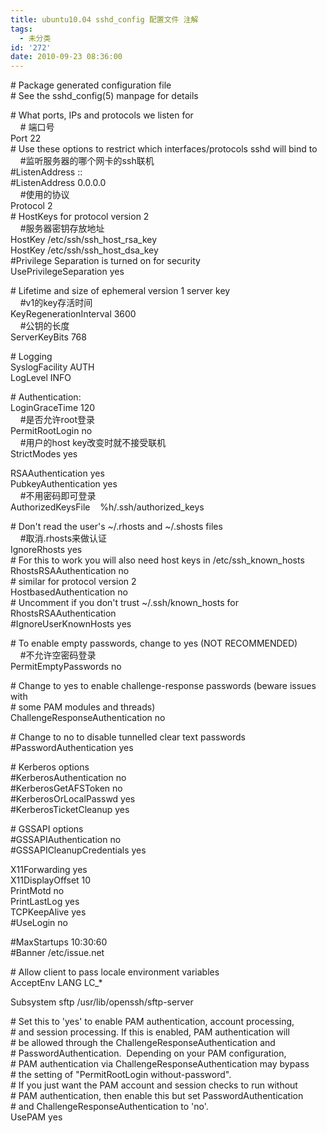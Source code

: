 ```yaml
---
title: ubuntu10.04 sshd_config 配置文件 注解
tags:
  - 未分类
id: '272'
date: 2010-09-23 08:36:00
---
```


  

\# Package generated configuration file  
\# See the sshd\_config(5) manpage for details  
  
\# What ports, IPs and protocols we listen for  
    # 端口号  
Port 22  
\# Use these options to restrict which interfaces/protocols sshd will bind to  
    #监听服务器的哪个网卡的ssh联机  
#ListenAddress ::  
#ListenAddress 0.0.0.0  
    #使用的协议  
Protocol 2  
\# HostKeys for protocol version 2  
    #服务器密钥存放地址  
HostKey /etc/ssh/ssh\_host\_rsa\_key  
HostKey /etc/ssh/ssh\_host\_dsa\_key  
#Privilege Separation is turned on for security  
UsePrivilegeSeparation yes  
  
\# Lifetime and size of ephemeral version 1 server key  
    #v1的key存活时间  
KeyRegenerationInterval 3600  
    #公钥的长度  
ServerKeyBits 768  
  
\# Logging  
SyslogFacility AUTH  
LogLevel INFO  
  
\# Authentication:  
LoginGraceTime 120  
    #是否允许root登录  
PermitRootLogin no  
    #用户的host key改变时就不接受联机  
StrictModes yes  
  
RSAAuthentication yes  
PubkeyAuthentication yes  
    #不用密码即可登录  
AuthorizedKeysFile    %h/.ssh/authorized\_keys  
  
\# Don't read the user's ~/.rhosts and ~/.shosts files  
    #取消.rhosts来做认证  
IgnoreRhosts yes  
\# For this to work you will also need host keys in /etc/ssh\_known\_hosts  
RhostsRSAAuthentication no  
\# similar for protocol version 2  
HostbasedAuthentication no  
\# Uncomment if you don't trust ~/.ssh/known\_hosts for RhostsRSAAuthentication  
#IgnoreUserKnownHosts yes  
  
\# To enable empty passwords, change to yes (NOT RECOMMENDED)  
    #不允许空密码登录  
PermitEmptyPasswords no  
  
\# Change to yes to enable challenge-response passwords (beware issues with  
\# some PAM modules and threads)  
ChallengeResponseAuthentication no  
  
\# Change to no to disable tunnelled clear text passwords  
#PasswordAuthentication yes  
  
\# Kerberos options  
#KerberosAuthentication no  
#KerberosGetAFSToken no  
#KerberosOrLocalPasswd yes  
#KerberosTicketCleanup yes  
  
\# GSSAPI options  
#GSSAPIAuthentication no  
#GSSAPICleanupCredentials yes  
  
X11Forwarding yes  
X11DisplayOffset 10  
PrintMotd no  
PrintLastLog yes  
TCPKeepAlive yes  
#UseLogin no  
  
#MaxStartups 10:30:60  
#Banner /etc/issue.net  
  
\# Allow client to pass locale environment variables  
AcceptEnv LANG LC\_\*  
  
Subsystem sftp /usr/lib/openssh/sftp-server  
  
\# Set this to 'yes' to enable PAM authentication, account processing,  
\# and session processing. If this is enabled, PAM authentication will  
\# be allowed through the ChallengeResponseAuthentication and  
\# PasswordAuthentication.  Depending on your PAM configuration,  
\# PAM authentication via ChallengeResponseAuthentication may bypass  
\# the setting of "PermitRootLogin without-password".  
\# If you just want the PAM account and session checks to run without  
\# PAM authentication, then enable this but set PasswordAuthentication  
\# and ChallengeResponseAuthentication to 'no'.  
UsePAM yes